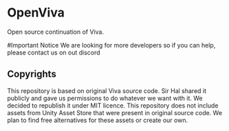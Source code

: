 # OpenViva

Open source continuation of Viva.

#Important Notice
We are looking for more developers so if you can help, please contact us on out discord

## Copyrights

This repository is based on original Viva source code. Sir Hal shared
it publicly and gave us permissions to do whatever we want with it.
We decided to republish it under MIT licence. This repository does not
include assets from Unity Asset Store that were present in original source
code. We plan to find free alternatives for these assets or create our own.
